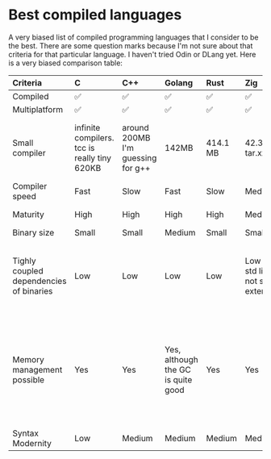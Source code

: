 # Best compiled languages
A very biased list of compiled programming languages that I consider to be the best.
There are some question marks because I'm not sure about that criteria for that particular language. I haven't tried Odin or DLang yet.
Here is a very biased comparison table:

|Criteria|C|C++|Golang|Rust|Zig|Odin|Nim|Crystal|Vlang|Dlang
|:-|:-|:-|:-|:-|:-|:-|:-|:-|:-|:-|
|Compiled|✅|✅|✅|✅|✅|✅|✅|✅|✅|✅|
|Multiplatform|✅|✅|✅|✅|✅|✅|✅|✅|✅|✅|
|Small compiler|infinite compilers. tcc is really tiny 620KB|around 200MB I'm guessing for g++|142MB|414.1 MB|42.3MB tar.xz|44 MB zip|11.4MB tar.xz|\~40MB tar.gz|6.6MB zip (uses tcc, so a bit of cheating)|Around 100MB I think, once installed. Probably around 50MB compressed|
|Compiler speed|Fast|Slow|Fast|Slow|Medium|???|Medium|???|Fast (uses tcc)|???|
|Maturity|High|High|High|High|Medium|???|High?|High?|Low? Lots of leaks|Medium/High?|
|Binary size|Small|Small|Medium|Small|Small|???|Medium/Low?|Medium|Medium?|Small/Medium?|
|Tighly coupled dependencies of binaries|Low|Low|Low|Low|Low but std lib is not so extensive|???|OpenSSL|OpenSSL|Used to be OpenSSL but that was changed recently.|Libcurl for web requests|
|Memory management possible|Yes|Yes|Yes, although the GC is quite good|Yes|Yes|Yes|In theory yes, but all the std lib depends on GC being available?|???|??? Suposedly yes, but when I tried to manually manage the memory it was buggy|Yes, but most of the std lib is made to be worked with GC?|
|Syntax Modernity|Low|Medium|Medium|Medium|Medium|High|High|High|Medium|Medium?|
